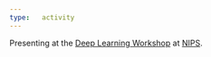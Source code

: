```yaml
---
type:   activity
---
```


Presenting at the [Deep Learning Workshop][dl] at [NIPS][nips].

[dl]:   https://sites.google.com/site/deeplearningworkshopnips2013/
[nips]: http://nips.cc/Conferences/2013/
